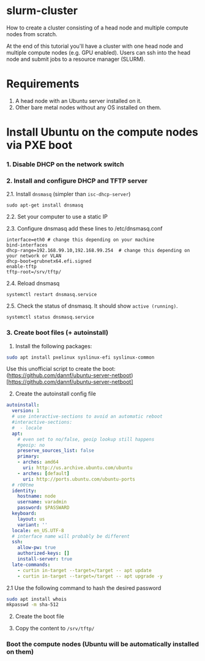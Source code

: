 # slurm-cluster
How to create a cluster consisting of a head node and multiple compute nodes from scratch.

At the end of this tutorial you'll have a cluster with one head node and multiple compute nodes (e.g. GPU enabled).
Users can ssh into the head node and submit jobs to a resource manager (SLURM).

# Requirements

1. A head node with an Ubuntu server installed on it.
2. Other bare metal nodes without any OS installed on them.

# Install Ubuntu on the compute nodes via PXE boot

### 1. Disable DHCP on the network switch

### 2. Install and configure DHCP and TFTP server

2.1. Install `dnsmasq` (simpler than `isc-dhcp-server`)
```
sudo apt-get install dnsmasq
```

2.2. Set your computer to use a static IP

2.3. Configure dnsmasq add these lines to /etc/dnsmasq.conf
```
interface=eth0 # change this depending on your machine
bind-interfaces
dhcp-range=192.168.99.10,192.168.99.254  # change this depending on your network or VLAN
dhcp-boot=grubnetx64.efi.signed
enable-tftp
tftp-root=/srv/tftp/
```

2.4. Reload dnsmasq
```
systemctl restart dnsmasq.service
```

2.5. Check the status of dnsmasq. It should show `active (running)`.
```
systemctl status dnsmasq.service
```

### 3. Create boot files (+ autoinstall)

1. Install the following packages:
```bash
sudo apt install pxelinux syslinux-efi syslinux-common
```

Use this unofficial script to create the boot: (https://github.com/dannf/ubuntu-server-netboot)[https://github.com/dannf/ubuntu-server-netboot]

2. Create the autoinstall config file

```yaml
autoinstall:
  version: 1
  # use interactive-sections to avoid an automatic reboot
  #interactive-sections:
  #  - locale
  apt:
    # even set to no/false, geoip lookup still happens
    #geoip: no
    preserve_sources_list: false
    primary:
    - arches: amd64
      uri: http://us.archive.ubuntu.com/ubuntu
    - arches: [default]
      uri: http://ports.ubuntu.com/ubuntu-ports
  # r00tme
  identity: 
    hostname: node 
    username: varadmin
    password: $PASSWARD 
  keyboard: 
    layout: us 
    variant: ''
  locale: en_US.UTF-8
  # interface name will probably be different
  ssh:
    allow-pw: true
    authorized-keys: []
    install-server: true
  late-commands:
    - curtin in-target --target=/target -- apt update           
    - curtin in-target --target=/target -- apt upgrade -y

```

2.1 Use the following command to hash the desired password
```bash
sudo apt install whois
mkpasswd -m sha-512
```

2. Create the boot file

3. Copy the content to `/srv/tftp/`

### Boot the compute nodes (Ubuntu will be automatically installed on them)
